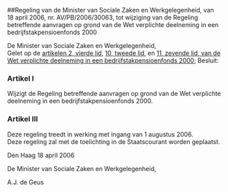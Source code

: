 <meta http-equiv='Content-Type' content='text/html; charset=utf-8' />

##Regeling van de Minister van Sociale Zaken en Werkgelegenheid, van 18 april 2006, nr. AV/PB/2006/30063, tot wijziging van de Regeling betreffende aanvragen op grond van de Wet verplichte deelneming in een bedrijfstakpensioenfonds 2000

De Minister van Sociale Zaken en Werkgelegenheid,  
Gelet op de [artikelen 2, vierde lid](../../../../../../../../../../../../wet/wet/verplichte/deelneming/in/een/bedrijfstakpensioenfonds/2000/BWBR0012092/README.md), [10, tweede lid](../../../../../../../../../../../../wet/wet/verplichte/deelneming/in/een/bedrijfstakpensioenfonds/2000/BWBR0012092/README.md), en [11, zevende lid, van de Wet verplichte deelneming in een bedrijfstakpensioenfonds 2000](../../../../../../../../../../../../wet/wet/verplichte/deelneming/in/een/bedrijfstakpensioenfonds/2000/BWBR0012092/README.md);
Besluit:    

### Artikel  I  

Wijzigt de Regeling betreffende aanvragen op grond van de Wet verplichte deelneming in een bedrijfstakpensioenfonds 2000.   

### Artikel  III  

Deze regeling treedt in werking met ingang van 1 augustus 2006.  
Deze regeling zal met de toelichting in de Staatscourant worden geplaatst.   

Den Haag 
18 april 2006   

De 
Minister van Sociale Zaken en Werkgelegenheid, 

A.J. de Geus     
